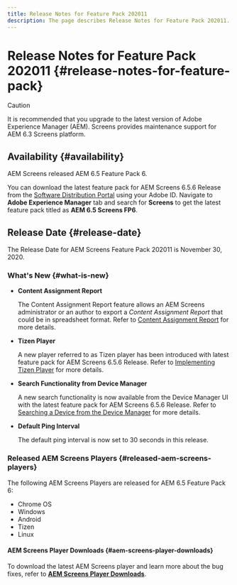 ```yaml
---
title: Release Notes for Feature Pack 202011
description: The page describes Release Notes for Feature Pack 202011.
---
```


# Release Notes for Feature Pack 202011 {#release-notes-for-feature-pack}

>[!CAUTION]
>It is recommended that you upgrade to the latest version of Adobe Experience Manager (AEM). Screens provides maintenance support for AEM 6.3 Screens platform.

## Availability {#availability}

AEM Screens released AEM 6.5 Feature Pack 6.

You can download the latest feature pack for AEM Screens 6.5.6 Release from the [Software Distribution Portal](https://experience.adobe.com/#/downloads/content/software-distribution/en/aem.html) using your Adobe ID. Navigate to **Adobe Experience Manager** tab and search for **Screens** to get the latest feature pack titled as **AEM 6.5 Screens FP6**.

## Release Date {#release-date}

The Release Date for AEM Screens Feature Pack 202011 is November 30, 2020.

### What's New {#what-is-new}

* **Content Assignment Report**

   The Content Assignment Report feature allows an AEM Screens administrator or an author to export a *Content Assignment Report* that could be in spreadsheet format.
   Refer to [Content Assignment Report](/help/user-guide/content-assignment-report.md) for more details.

 
* **Tizen Player**

   A new player referred to as Tizen player has been introduced with latest feature pack for AEM Screens 6.5.6 Release. 
   Refer to [Implementing Tizen Player](/help/user-guide/tizen-player.md) for more details.

* **Search Functionality from Device Manager**

   A new search functionality is now available from the Device Manager UI with the latest feature pack for AEM Screens 6.5.6 Release. 
   Refer to [Searching a Device from the Device Manager](/help/user-guide/device-registration.md#search-device) for more details.

* **Default Ping Interval**

   The default ping interval is now set to 30 seconds in this release.

### Released AEM Screens Players {#released-aem-screens-players}

The following AEM Screens Players are released for AEM 6.5 Feature Pack 6:

* Chrome OS
* Windows
* Android
* Tizen
* Linux

#### AEM Screens Player Downloads  {#aem-screens-player-downloads}

To download the latest AEM Screens player and learn more about the bug fixes, refer to **[AEM Screens Player Downloads](https://download.macromedia.com/screens/index.html)**.
